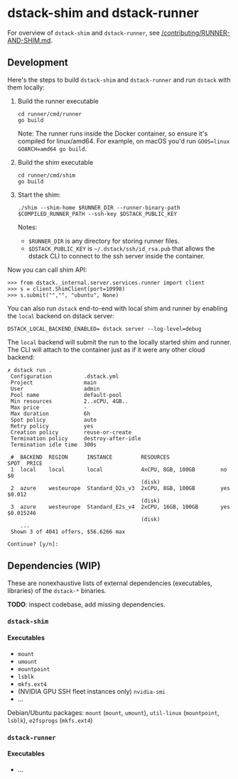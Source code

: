 # dstack-shim and dstack-runner

For overview of `dstack-shim` and `dstack-runner`, see [/contributing/RUNNER-AND-SHIM.md](../contributing/RUNNER-AND-SHIM.md).

## Development

Here's the steps to build `dstack-shim` and `dstack-runner` and run `dstack` with them locally:

1. Build the runner executable

    ```shell
    cd runner/cmd/runner
    go build
    ```

    Note: The runner runs inside the Docker container, so ensure it's compiled for linux/amd64. For example, on macOS you'd run `GOOS=linux GOARCH=amd64 go build`.

2. Build the shim executable

    ```shell
    cd runner/cmd/shim
    go build
    ```

3. Start the shim:

    ```shell
    ./shim --shim-home $RUNNER_DIR --runner-binary-path $COMPILED_RUNNER_PATH --ssh-key $DSTACK_PUBLIC_KEY
    ```

    Notes:

    * `$RUNNER_DIR` is any directory for storing runner files.
    * `$DSTACK_PUBLIC_KEY` is `~/.dstack/ssh/id_rsa.pub` that allows the dstack CLI to connect to the ssh server inside the container.

Now you can call shim API:

```shell
>>> from dstack._internal.server.services.runner import client
>>> s = client.ShimClient(port=10998)
>>> s.submit("","", "ubuntu", None)
```

You can also run `dstack` end-to-end with local shim and runner by enabling the `local` backend on dstack server:

```shell
DSTACK_LOCAL_BACKEND_ENABLED= dstack server --log-level=debug
```

The `local` backend will submit the run to the locally started shim and runner. The CLI will attach to the container just as if it were any other cloud backend:

```shell
✗ dstack run .                   
 Configuration          .dstack.yml        
 Project                main               
 User                   admin              
 Pool name              default-pool       
 Min resources          2..xCPU, 4GB..     
 Max price              -                  
 Max duration           6h                 
 Spot policy            auto               
 Retry policy           yes                
 Creation policy        reuse-or-create    
 Termination policy     destroy-after-idle 
 Termination idle time  300s               

 #  BACKEND  REGION      INSTANCE         RESOURCES                SPOT  PRICE       
 1  local    local       local            4xCPU, 8GB, 100GB        no    $0          
                                          (disk)                                     
 2  azure    westeurope  Standard_D2s_v3  2xCPU, 8GB, 100GB        yes   $0.012      
                                          (disk)                                     
 3  azure    westeurope  Standard_E2s_v4  2xCPU, 16GB, 100GB       yes   $0.015246   
                                          (disk)                                     
    ...                                                                              
 Shown 3 of 4041 offers, $56.6266 max

Continue? [y/n]:
```

## Dependencies (WIP)

These are nonexhaustive lists of external dependencies (executables, libraries) of the `dstack-*` binaries.

**TODO**: inspect codebase, add missing dependencies.

### `dstack-shim`

#### Executables

* `mount`
* `umount`
* `mountpoint`
* `lsblk`
* `mkfs.ext4`
* (NVIDIA GPU SSH fleet instances only) `nvidia-smi`
* ...

Debian/Ubuntu packages: `mount` (`mount`, `umount`), `util-linux` (`mountpoint`, `lsblk`), `e2fsprogs` (`mkfs.ext4`)

### `dstack-runner`

#### Executables

* ...
